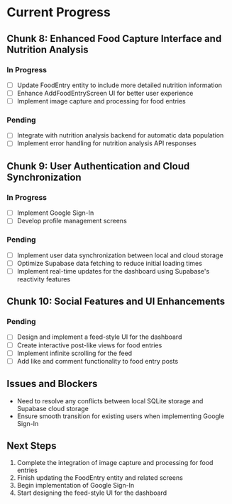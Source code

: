# Current Progress

## Chunk 8: Enhanced Food Capture Interface and Nutrition Analysis

### In Progress
- [ ] Update FoodEntry entity to include more detailed nutrition information
- [ ] Enhance AddFoodEntryScreen UI for better user experience
- [ ] Implement image capture and processing for food entries

### Pending
- [ ] Integrate with nutrition analysis backend for automatic data population
- [ ] Implement error handling for nutrition analysis API responses

## Chunk 9: User Authentication and Cloud Synchronization

### In Progress
- [ ] Implement Google Sign-In
- [ ] Develop profile management screens

### Pending
- [ ] Implement user data synchronization between local and cloud storage
- [ ] Optimize Supabase data fetching to reduce initial loading times
- [ ] Implement real-time updates for the dashboard using Supabase's reactivity features

## Chunk 10: Social Features and UI Enhancements

### Pending
- [ ] Design and implement a feed-style UI for the dashboard
- [ ] Create interactive post-like views for food entries
- [ ] Implement infinite scrolling for the feed
- [ ] Add like and comment functionality to food entry posts

## Issues and Blockers
- Need to resolve any conflicts between local SQLite storage and Supabase cloud storage
- Ensure smooth transition for existing users when implementing Google Sign-In

## Next Steps
1. Complete the integration of image capture and processing for food entries
2. Finish updating the FoodEntry entity and related screens
3. Begin implementation of Google Sign-In
4. Start designing the feed-style UI for the dashboard